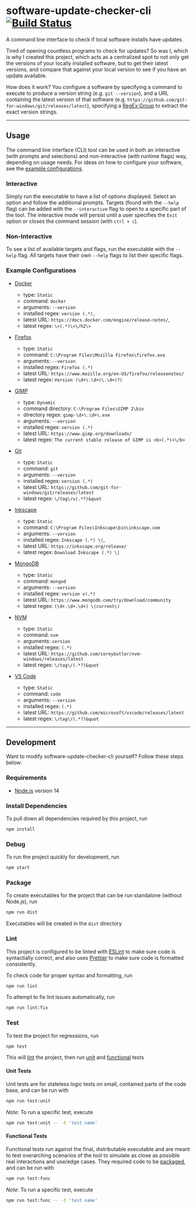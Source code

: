 # software-update-checker-cli [![Build Status](https://travis-ci.com/aboe026/software-update-checker-cli.svg?branch=master)](https://travis-ci.com/aboe026/software-update-checker-cli)

A command line interface to check if local software installs have updates.

Tired of opening countless programs to check for updates? So was I, which is why I created this project, which acts as a centralized spot to not only get the versions of your locally installed software, but to get their latest versions, and compare that against your local version to see if you have an update available.

How does it work? You configure a software by specifying a command to execute to produce a version string (e.g. `git --version`), and a URL containing the latest version of that software (e.g. `https://github.com/git-for-windows/git/releases/latest`), specifying a [RegEx Group](https://developer.mozilla.org/en-US/docs/Web/JavaScript/Guide/Regular_Expressions/Groups_and_Ranges#using_groups) to extract the exact version strings.

---

## Usage

The command line interface (CLI) tool can be used in both an interactive (with prompts and selections) and non-interactive (with runtime flags) way, depending on usage needs. For ideas on how to configure your software, see the [example configurations](#example-configurations).

### Interactive

Simply run the executable to have a list of options displayed. Select an option and follow the additional prompts. Targets (found with the `--help` flag) can be added with the `--interactive` flag to open to a specific part of the tool. The interactive mode will persist until a user specifies the `Exit` option or closes the command session (with `ctrl + c`).

### Non-Interactive

To see a list of available targets and flags, run the executable with the `--help` flag. All targets have their own `--help` flags to list their specific flags.

### Example Configurations

- [Docker](https://www.docker.com/)

  - type: `Static`
  - command: `docker`
  - arguments: `--version`
  - installed regex: `version (.*),`
  - latest URL: `https://docs.docker.com/engine/release-notes/`,
  - latest regex: `\>(.*)\<\/h2\>`

- [Firefox](https://www.mozilla.org/)

  - type: `Static`
  - command: `C:\Program Files\Mozilla Firefox\firefox.exe`
  - arguments: `--version`
  - installed regex: `Firefox (.*)`
  - latest URL: `https://www.mozilla.org/en-US/firefox/releasenotes/`
  - latest regex: `Version (\d+\.\d+(\.\d+)?)`

- [GIMP](https://www.gimp.org/)

  - type: `Dynamic`
  - command directory: `C:\Program Files\GIMP 2\bin`
  - directory regex: `gimp-\d+\.\d+\.exe`
  - arguments: `--version`
  - installed regex: `version (.*)`
  - latest URL: `https://www.gimp.org/downloads/`
  - latest regex: `The current stable release of GIMP is <b>(.*)<\/b>`

- [Git](https://git-scm.com/)

  - type: `Static`
  - command: `git`
  - arguments: `--version`
  - installed regex: `version (.*)`
  - latest URL: `https://github.com/git-for-windows/git/releases/latest`
  - latest regex: `\/tag\/v(.*?)&quot`

- [Inkscape](https://inkscape.org/)

  - type: `Static`
  - command: `C:\Program Files\Inkscape\bin\inkscape.com`
  - arguments: `--version`
  - installed regex: `Inkscape (.*) \(`,
  - latest URL: `https://inkscape.org/release/`
  - latest regex: `Download Inkscape (.*) \|`

- [MongoDB](https://www.mongodb.com/)

  - type: `Static`
  - command: `mongod`
  - arguments: `--version`
  - installed regex: `version v(.*)`
  - latest URL: `https://www.mongodb.com/try/download/community`
  - latest regex: `(\d+.\d+.\d+) \(current\)`

- [NVM](https://github.com/coreybutler/nvm-windows)

  - type: `Static`
  - command: `nvm`
  - arguments: `version`
  - installed regex: `(.*)`
  - latest URL: `https://github.com/coreybutler/nvm-windows/releases/latest`
  - latest regex: `\/tag\/(.*?)&quot`

- [VS Code](https://code.visualstudio.com/)
  - type: `Static`
  - command: `code`
  - arguments: `--version`
  - installed regex: `(.*)`
  - latest URL: `https://github.com/microsoft/vscode/releases/latest`
  - latest regex: `\/tag\/(.*?)&quot`

---

## Development

Want to modify software-update-checker-cli yourself? Follow these steps below:

### Requirements

- [Node.js](https://nodejs.org/) version 14

### Install Dependencies

To pull down all dependencies required by this project, run

```sh
npm install
```

### Debug

To run the project quickly for development, run

```sh
npm start
```

### Package

To create executables for the project that can be run standalone (without Node.js), run

```sh
npm run dist
```

Executables will be created in the `dist` directory

### Lint

This project is configured to be linted with [ESLint](https://eslint.org/) to make sure code is syntactially correct, and also uses [Prettier](https://prettier.io/) to make sure code is formatted consistently.

To check code for proper syntax and formatting, run

```sh
npm run lint
```

To attempt to fix lint issues automatically, run

```sh
npm run lint:fix
```

### Test

To test the project for regressions, run

```sh
npm test
```

This will [lint](#lint) the project, then run [unit](#unit-tests) and [functional](#functional-tests) tests

#### Unit Tests

Unit tests are for stateless logic tests on small, contained parts of the code base, and can be run with

```sh
npm run test:unit
```

_Note_: To run a specific test, execute

```sh
npm run test:unit -- -t 'test name'
```

#### Functional Tests

Functional tests run against the final, distributable executable and are meant to test overarching scenarios of the tool to simulate as close as possible real interactions and use/edge cases. They required code to be [packaged](#package), and can be run with

```sh
npm run test:func
```

_Note_: To run a specific test, execute

```sh
npm run test:func -- -t 'test name'
```
